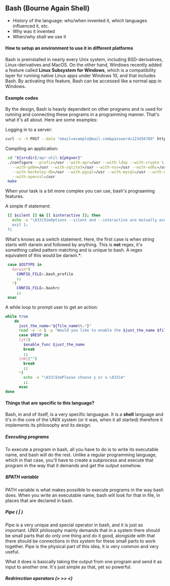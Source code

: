 ## Bash (Bourne Again Shell)

- History of the language: who/when invented it, which languages influenced it, etc.
- Why was it invented
- When/why shall we use it

#### How to setup an environment to use it in different platforms
Bash is preinstalled in nearly every Unix system, including BSD-derivatives,
Linux-derivatives and MacOS. On the other hand, Windows recently added a feature
called **Linux Subsystem for Windows**, which is a compatibility layer for running
native Linux apps under Windows 10, and that includes Bash. By activating this
feature, Bash can be accessed like a normal app in Windows.

#### Example codes
By the design, Bash is heavly dependent on other programs and is used for
running and connecting these programs in a programming manner. That's what it's
all about. Here are some examples:

Logging in to a server:
```bash
curl -v -X POST --data "email=example@mail.com&password=123456789" http://exampleserver.com/rest/login
```

Compiling an application:
```bash
 cd "${srcdir}/apr-util-${pkgver}"
 ./configure --prefix=/usr --with-apr=/usr --with-ldap --with-crypto \
   --with-gdbm=/usr --with-sqlite3=/usr --with-nss=/usr --with-odbc=/usr \
   --with-berkeley-db=/usr --with-pgsql=/usr --with-mysql=/usr --with-oracle=/usr \
   --with-openssl=/usr
 make
```

When your task is a bit more complex you can use, bash's prograaming features.

A simple if statement:
```bash
 [[ $silent ]] && [[ $interactive ]]; then
   echo -e "\033[91mOptions --silent and --interactive are mutually exclusive. Please choose one or the other.\033
   exit 1;
 fi
```

What's knows as a switch statement. Here, the first case is when string starts with darwin 
and followed by anything. This is **not** regex, it's something called pattern matching
and is unique to bash. A regex equivalent of this would be darwin.*:
```bash
 case $OSTYPE in
   darwin*)
     CONFIG_FILE=.bash_profile
     ;;
   *)
     CONFIG_FILE=.bashrc
     ;;
 esac
```

A while loop to prompt user to get an action:

```bash
while true
    do
      just_the_name="${file_name%%.*}"
      read -e -n 1 -p "Would you like to enable the $just_the_name $file_type? [y/N] " RESP
      case $RESP in
      [yY])
        $enable_func $just_the_name
        break
        ;;
      [nN]|"")
        break
        ;;
      *)
        echo -e "\033[91mPlease choose y or n.\033[m"
        ;;
      esac
done
```

#### Things that are specific to this language?
Bash, in and of itself, is a very specific languague. It is a **shell** language and
it's in the core of the UNIX system (or it was, when it all started) therefore it implements
its philosophy and its design.

##### Executing programs
To execute a program in bash, all you have to do is to write its executable name, and bash
will do the rest. Unlike a regular programming language, which in that case, you'll have to
create a subprocess and execute that program in the way that it demands and get the output somehow.

##### $PATH variable
PATH variable is what makes possiible to execute programs in the way bash does. When you write an
executable name, bash will look for that in file, in places that are declared in bash.

##### Pipe ( | )
Pipe is a very unique and special operator in bash, and it is just as important. UNIX philosophy mainly
demands that in a system there should be small parts that do only one thing and do it good, alongside with that
there should be connections in this system for these small parts to work together. Pipe is the physical 
part of this idea, it is very common and very useful.

What it does is basically taking the output from one program and send it as input to another one. It's just
simple as that, yet so powerful.

##### Redrirection operators (> >> <)
